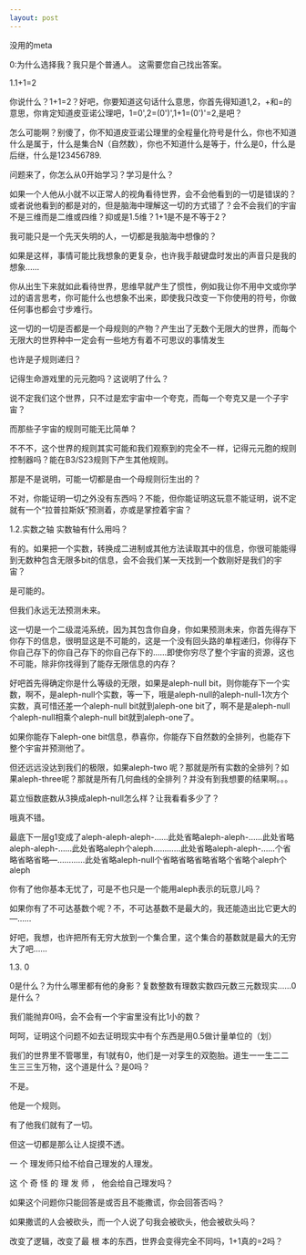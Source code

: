 ```yaml
---
layout: post
---
```

没用的meta
  
0:为什么选择我？我只是个普通人。
这需要您自己找出答案。
  
1.1+1=2
  
你说什么？1+1=2？好吧，你要知道这句话什么意思，你首先得知道1,2，+和=的意思，你肯定知道皮亚诺公理吧，1=0',2=(0')',1+1=(0')'=2,是吧？
  
怎么可能啊？别傻了，你不知道皮亚诺公理里的全程量化符号是什么，你也不知道什么是属于，什么是集合N（自然数），你也不知道什么是等于，什么是0，什么是后继，什么是123456789.
  
问题来了，你怎么从0开始学习？学习是什么？
  
如果一个人他从小就不以正常人的视角看待世界，会不会他看到的一切是错误的？或者说他看到的都是对的，但是脑海中理解这一切的方式错了？会不会我们的宇宙不是三维而是二维或四维？抑或是1.5维？1+1是不是不等于2？
  
我可能只是一个先天失明的人，一切都是我脑海中想像的？
  
如果是这样，事情可能比我想象的更复杂，也许我手敲键盘时发出的声音只是我的想象……
  
你从出生下来就如此看待世界，思维早就产生了惯性，例如我让你不用中文或你学过的语言思考，你可能什么也想象不出来，即使我只改变一下你使用的符号，你做任何事也都会寸步难行。
  
这一切的一切是否都是一个母规则的产物？产生出了无数个无限大的世界，而每个无限大的世界种中一定会有一些地方有着不可思议的事情发生
  
也许是子规则递归？
  
记得生命游戏里的元元胞吗？这说明了什么？
  
说不定我们这个世界，只不过是宏宇宙中一个夸克，而每一个夸克又是一个子宇宙？
  
而那些子宇宙的规则可能无比简单？
  
不不不，这个世界的规则其实可能和我们观察到的完全不一样，记得元元胞的规则控制器吗？能在B3/S23规则下产生其他规则。
  
那是不是说明，可能一切都是由一个母规则衍生出的？
  
不对，你能证明一切之外没有东西吗？不能，但你能证明这玩意不能证明，说不定就有一个“拉普拉斯妖”预测着，亦或是掌控着宇宙？
  
1.2.实数之轴
实数轴有什么用吗？
  
有的。如果把一个实数，转换成二进制或其他方法读取其中的信息，你很可能能得到无数种包含无限多bit的信息，会不会我们某一天找到一个数刚好是我们的宇宙？
  
是可能的。
  
但我们永远无法预测未来。
  
这一切是一个二级混沌系统，因为其包含你自身，你如果预测未来，你首先得存下你存下的信息，很明显这是不可能的，这是一个没有回头路的单程递归，你得存下你自己存下的你自己存下的你自己存下的……即使你穷尽了整个宇宙的资源，这也不可能，除非你找得到了能存无限信息的内存？
  
好吧首先得确定你是什么等级的无限，如果是aleph-null bit，则你能存下一个实数，啊不，是aleph-null个实数，等一下，哦是aleph-null的aleph-null-1次方个实数，真可惜还差一个aleph-null bit就到aleph-one bit了，啊不是是aleph-null个aleph-null相乘个aleph-null bit就到aleph-one了。

如果你能存下aleph-one bit信息，恭喜你，你能存下自然数的全排列，也能存下整个宇宙并预测他了。
  
但还远远没达到我们的极限，如果aleph-two 呢？那就是所有实数的全排列？如果aleph-three呢？那就是所有几何曲线的全排列？并没有到我想要的结果啊。。。
  
葛立恒数底数从3换成aleph-null怎么样？让我看看多少了？
  
哦真不错。
  
最底下一层g1变成了aleph-aleph-aleph-……此处省略aleph-aleph-……此处省略aleph-aleph-……此处省略aleph个aleph…………此处省略aleph-aleph-……个省略省略省略—…………此处省略aleph-null个省略省略省略省略个省略个aleph个aleph

你有了他你基本无忧了，可是不也只是一个能用aleph表示的玩意儿吗？
  
如果你有了不可达基数个呢？不，不可达基数不是最大的，我还能造出比它更大的—……
  
好吧，我想，也许把所有无穷大放到一个集合里，这个集合的基数就是最大的无穷大了吧……
  
1.3. 0
  
0是什么？为什么哪里都有他的身影？复数整数有理数实数四元数三元数现实……0是什么？
  
我们能抛弃0吗，会不会有一个宇宙里没有比1小的数？
  
呵呵，证明这个问题不如去证明现实中有个东西是用0.5做计量单位的（划）
  
我们的世界里不管哪里，有1就有0，他们是一对孪生的双胞胎。道生一一生二二生三三生万物，这个道是什么？是0吗？
  
不是。
  
他是一个规则。
  
有了他我们就有了一切。
  
但这一切都是那么让人捉摸不透。
  
一 个 理发师只给不给自己理发的人理发。
  
这 个 奇 怪 的 理 发 师 ， 他会给自己理发吗？
  
如果这个问题你只能回答是或否且不能撒谎，你会回答否吗？
  
如果撒谎的人会被砍头，而一个人说了句我会被砍头，他会被砍头吗？
  
改变了逻辑，改变了最 根 本的东西，世界会变得完全不同吗，1+1真的=2吗？